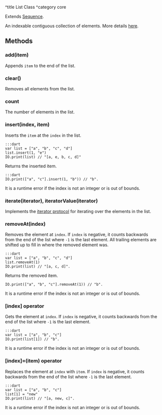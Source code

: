 ^title List Class
^category core

Extends [Sequence](sequence.html).

An indexable contiguous collection of elements. More details [here](../lists.html).

## Methods

### **add**(item)

Appends `item` to the end of the list.

### **clear**()

Removes all elements from the list.

### **count**

The number of elements in the list.

### **insert**(index, item)

Inserts the `item` at the `index` in the list.

    :::dart
    var list = ["a", "b", "c", "d"]
    list.insert(1, "e")
    IO.print(list) // "[a, e, b, c, d]"

Returns the inserted item.

    :::dart
    IO.print(["a", "c"].insert(1, "b")) // "b".

It is a runtime error if the index is not an integer or is out of bounds.

### **iterate**(iterator), **iteratorValue**(iterator)

Implements the [iterator protocol](../control-flow.html#the-iterator-protocol)
for iterating over the elements in the list.

### **removeAt**(index)

Removes the element at `index`. If `index` is negative, it counts backwards
from the end of the list where `-1` is the last element. All trailing elements
are shifted up to fill in where the removed element was.

    :::dart
    var list = ["a", "b", "c", "d"]
    list.removeAt(1)
    IO.print(list) // "[a, c, d]".

Returns the removed item.

    IO.print(["a", "b", "c"].removeAt(1)) // "b".

It is a runtime error if the index is not an integer or is out of bounds.

### **[**index**]** operator

Gets the element at `index`. If `index` is negative, it counts backwards from
the end of the list where `-1` is the last element.

    :::dart
    var list = ["a", "b", "c"]
    IO.print(list[1]) // "b".

It is a runtime error if the index is not an integer or is out of bounds.

### **[**index**]=**(item) operator

Replaces the element at `index` with `item`. If `index` is negative, it counts
backwards from the end of the list where `-1` is the last element.

    :::dart
    var list = ["a", "b", "c"]
    list[1] = "new"
    IO.print(list) // "[a, new, c]".

It is a runtime error if the index is not an integer or is out of bounds.
